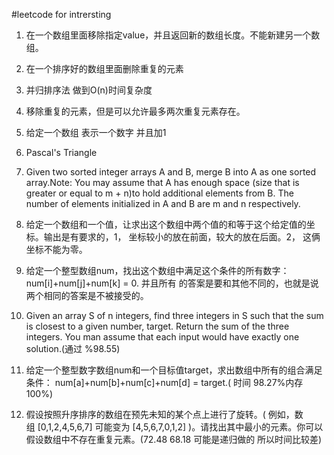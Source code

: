 #leetcode for intrersting

1. 在一个数组里面移除指定value，并且返回新的数组长度。不能新建另一个数组。

2. 在一个排序好的数组里面删除重复的元素

3. 并归排序法 做到O(n)时间复杂度

4. 移除重复的元素，但是可以允许最多两次重复元素存在。

5. 给定一个数组 表示一个数字 并且加1

6. Pascal's Triangle

7. Given two sorted integer arrays A and B, merge B into A as one sorted array.Note: You may assume that A has enough space (size that is greater or equal to m + n)to hold additional elements from B. The number of elements initialized in A and B are m and n respectively.
   
8. 给定一个数组和一个值，让求出这个数组中两个值的和等于这个给定值的坐 标。输出是有要求的，1， 坐标较小的放在前面，较大的放在后面。2， 这俩坐标不能为零。

9. 给定一个整型数组num，找出这个数组中满足这个条件的所有数字：num[i]+num[j]+num[k] = 0. 并且所有 的答案是要和其他不同的，也就是说两个相同的答案是不被接受的。
   
10. Given an array S of n integers, find three integers in S such that the sum is closest to a given number, target. Return the sum of the three integers. You man assume that each input would have exactly one solution.(通过 %98.55)

11. 给定一个整型数字数组num和一个目标值target，求出数组中所有的组合满足条件： num[a]+num[b]+num[c]+num[d] = target.( 时间 98.27%内存100%)

12. 假设按照升序排序的数组在预先未知的某个点上进行了旋转。( 例如，数组 [0,1,2,4,5,6,7] 可能变为 [4,5,6,7,0,1,2] )。请找出其中最小的元素。你可以假设数组中不存在重复元素。(72.48 68.18  可能是递归做的 所以时间比较差)
    
 